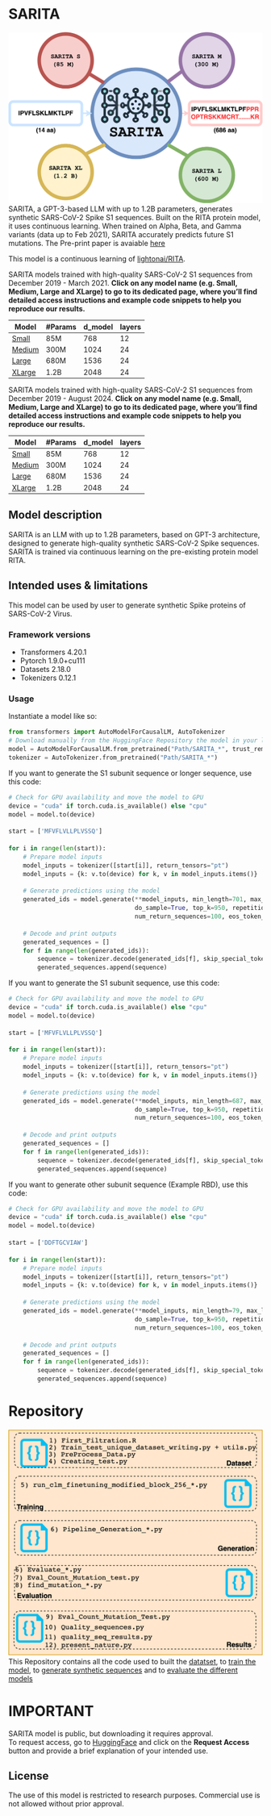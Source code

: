 # SARITA
![Symbol](Symbol.png)
SARITA, a GPT-3-based LLM with up to 1.2B parameters, generates synthetic SARS-CoV-2 Spike S1 sequences. Built on the RITA protein model, it uses continuous learning. When trained on Alpha, Beta, and Gamma variants (data up to Feb 2021), SARITA accurately predicts future S1 mutations. The Pre-print paper is avaiable [here](https://www.biorxiv.org/content/10.1101/2024.12.10.627777v1)

This model is a continuous learning of [lightonai/RITA](https://huggingface.co/lightonai).

SARITA models trained with high-quality SARS-CoV-2 S1 sequences from December 2019 - March 2021. **Click on any model name (e.g. Small, Medium, Large and XLarge) to go to its dedicated page, where you’ll find detailed access instructions and example code snippets to help you reproduce our results.**

Model | #Params | d_model | layers 
--- | --- | --- | --- | 
[Small](https://huggingface.co/SimoRancati/SARITA_S) | 85M  | 768 | 12 
[Medium](https://huggingface.co/SimoRancati/SARITA_M) | 300M | 1024 | 24 
[Large](https://huggingface.co/SimoRancati/SARITA_L)| 680M | 1536 | 24 
[XLarge](https://huggingface.co/SimoRancati/SARITA_XL)| 1.2B | 2048 | 24 


SARITA models trained with high-quality SARS-CoV-2 S1 sequences from December 2019 - August 2024. **Click on any model name (e.g. Small, Medium, Large and XLarge) to go to its dedicated page, where you’ll find detailed access instructions and example code snippets to help you reproduce our results.**

Model | #Params | d_model | layers 
--- | --- | --- | --- | 
[Small](https://huggingface.co/SimoRancati/SARITA_S.0.1) | 85M  | 768 | 12 
[Medium](https://huggingface.co/SimoRancati/SARITA_M.0.1) | 300M | 1024 | 24 
[Large](https://huggingface.co/SimoRancati/SARITA_L.0.1)| 680M | 1536 | 24 
[XLarge]((https://huggingface.co/SimoRancati/SARITA_XL.0.1))| 1.2B | 2048 | 24 


## Model description

SARITA is an LLM with up to 1.2B parameters, based on GPT-3 architecture, designed to generate high-quality synthetic SARS-CoV-2 Spike sequences. 
SARITA is trained via continuous learning on the pre-existing protein model RITA.

## Intended uses & limitations

This model can be used by user to generate synthetic Spike proteins of SARS-CoV-2 Virus. 

### Framework versions

- Transformers 4.20.1
- Pytorch 1.9.0+cu111
- Datasets 2.18.0
- Tokenizers 0.12.1


### Usage 
Instantiate a model like so:
``` python
from transformers import AutoModelForCausalLM, AutoTokenizer
# Download manually from the HuggingFace Repository the model in your local environment
model = AutoModelForCausalLM.from_pretrained("Path/SARITA_*", trust_remote_code=True)
tokenizer = AutoTokenizer.from_pretrained("Path/SARITA_*")
```
If you want to generate the S1 subunit sequence or longer sequence, use this code:
``` python
# Check for GPU availability and move the model to GPU
device = "cuda" if torch.cuda.is_available() else "cpu"
model = model.to(device)

start = ['MFVFLVLLPLVSSQ']

for i in range(len(start)):
    # Prepare model inputs
    model_inputs = tokenizer([start[i]], return_tensors="pt")
    model_inputs = {k: v.to(device) for k, v in model_inputs.items()}

    # Generate predictions using the model
    generated_ids = model.generate(**model_inputs, min_length=701, max_length=701,
                                   do_sample=True, top_k=950, repetition_penalty=1.2,
                                   num_return_sequences=100, eos_token_id=2, truncation=True)

    # Decode and print outputs
    generated_sequences = []
    for f in range(len(generated_ids)):
        sequence = tokenizer.decode(generated_ids[f], skip_special_tokens=True).replace(' ', '')
        generated_sequences.append(sequence)
```
If you want to generate the S1 subunit sequence, use this code:
``` python
# Check for GPU availability and move the model to GPU
device = "cuda" if torch.cuda.is_available() else "cpu"
model = model.to(device)

start = ['MFVFLVLLPLVSSQ']

for i in range(len(start)):
    # Prepare model inputs
    model_inputs = tokenizer([start[i]], return_tensors="pt")
    model_inputs = {k: v.to(device) for k, v in model_inputs.items()}

    # Generate predictions using the model
    generated_ids = model.generate(**model_inputs, min_length=687, max_length=687,
                                   do_sample=True, top_k=950, repetition_penalty=1.2,
                                   num_return_sequences=100, eos_token_id=2, truncation=True)

    # Decode and print outputs
    generated_sequences = []
    for f in range(len(generated_ids)):
        sequence = tokenizer.decode(generated_ids[f], skip_special_tokens=True).replace(' ', '')
        generated_sequences.append(sequence)
```
If you want to generate other subunit sequence (Example RBD), use this code:
``` python
# Check for GPU availability and move the model to GPU
device = "cuda" if torch.cuda.is_available() else "cpu"
model = model.to(device)

start = ['DDFTGCVIAW']

for i in range(len(start)):
    # Prepare model inputs
    model_inputs = tokenizer([start[i]], return_tensors="pt")
    model_inputs = {k: v.to(device) for k, v in model_inputs.items()}

    # Generate predictions using the model
    generated_ids = model.generate(**model_inputs, min_length=79, max_length=79,
                                   do_sample=True, top_k=950, repetition_penalty=1.2,
                                   num_return_sequences=100, eos_token_id=2, truncation=True)

    # Decode and print outputs
    generated_sequences = []
    for f in range(len(generated_ids)):
        sequence = tokenizer.decode(generated_ids[f], skip_special_tokens=True).replace(' ', '')
        generated_sequences.append(sequence)
```
# Repository
![Symbol](PipeLineCodici.png)
This Repository contains all the code used to built the [datatset](/Dataset), to [train the model](/Training), to [generate synthetic sequences](/Generation) and to [evaluate the different models](/Evaluation)

# IMPORTANT 
SARITA model is public, but downloading it requires approval.  
To request access, go to [HuggingFace](https://huggingface.co/SimoRancati/SARITA) and click on the **Request Access** button and provide a brief explanation of your intended use.

## License
The use of this model is restricted to research purposes. Commercial use is not allowed without prior approval.
